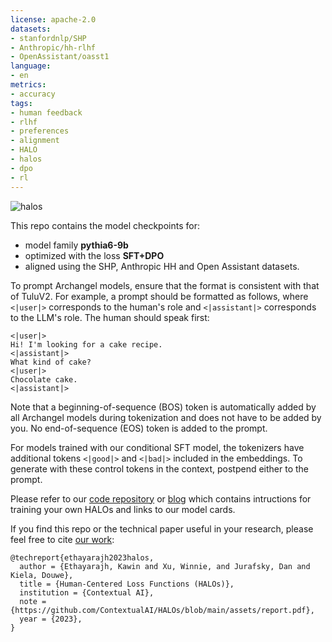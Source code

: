 ```yaml
---
license: apache-2.0
datasets:
- stanfordnlp/SHP
- Anthropic/hh-rlhf
- OpenAssistant/oasst1
language:
- en
metrics:
- accuracy
tags:
- human feedback
- rlhf
- preferences
- alignment
- HALO
- halos
- dpo
- rl
---
```


![halos](https://gist.github.com/assets/29318529/fe2d8391-dbd1-4b7e-9dc4-7cb97e55bc06)

This repo contains the model checkpoints for:
- model family <b>pythia6-9b</b>
- optimized with the loss <b>SFT+DPO</b>
- aligned using the SHP, Anthropic HH and Open Assistant datasets.

To prompt Archangel models, ensure that the format is consistent with that of TuluV2.
For example, a prompt should be formatted as follows, where `<|user|>` corresponds to the human's role and `<|assistant|>` corresponds to the LLM's role.
The human should speak first:
```
<|user|>
Hi! I'm looking for a cake recipe.
<|assistant|>
What kind of cake?
<|user|>
Chocolate cake.
<|assistant|>
```
Note that a beginning-of-sequence (BOS) token is automatically added by all Archangel models during tokenization and does not have to be added by you. No end-of-sequence (EOS) token is added to the prompt.

For models trained with our conditional SFT model, the tokenizers have additional tokens `<|good|>` and `<|bad|>` included in the embeddings. 
To generate with these control tokens in the context, postpend either to the prompt.

Please refer to our [code repository](https://github.com/ContextualAI/HALOs) or [blog](https://contextual.ai/better-cheaper-faster-llm-alignment-with-kto/) which contains intructions for training your own HALOs and links to our model cards.

If you find this repo or the technical paper useful in your research, please feel free to cite [our work](https://github.com/ContextualAI/HALOs/blob/main/assets/report.pdf):
```
@techreport{ethayarajh2023halos,
  author = {Ethayarajh, Kawin and Xu, Winnie, and Jurafsky, Dan and Kiela, Douwe},
  title = {Human-Centered Loss Functions (HALOs)},
  institution = {Contextual AI},
  note = {https://github.com/ContextualAI/HALOs/blob/main/assets/report.pdf},
  year = {2023},
}
```
